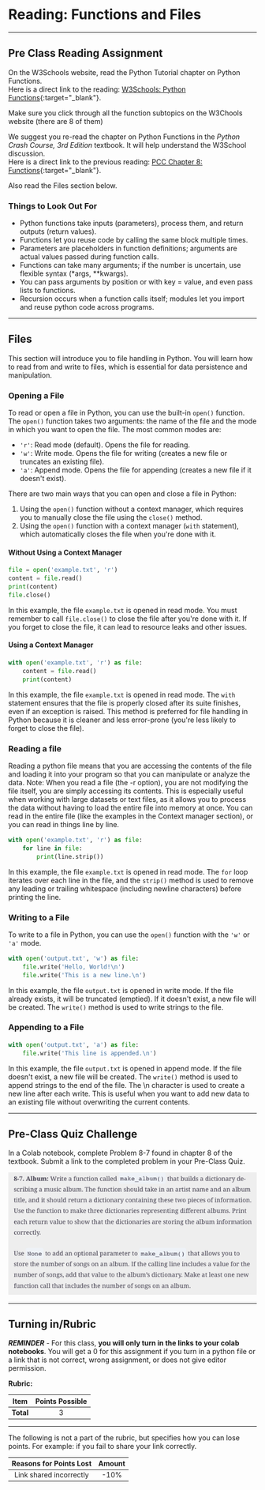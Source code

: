 #  Reading: Functions and Files

---

## Pre Class Reading Assignment

On the W3Schools website, read the Python Tutorial chapter on Python Functions. 
</br>Here is a direct link to the reading: [W3Schools: Python Functions](https://www.w3schools.com/python/python_functions.asp){:target="_blank"}.

Make sure you click through all the function subtopics on the W3Chools website (there are 8 of them)

We suggest you re-read the chapter on Python Functions in the _Python Crash Course, 3rd Edition_ textbook. It will help understand the W3School discussion.
</br>Here is a direct link to the previous reading: [PCC Chapter 8: Functions](https://learning.oreilly.com/library/view/python-crash-course/9781098156664/c08.xhtml){:target="_blank"}.

Also read the Files section below.

### Things to Look Out For
- Python functions take inputs (parameters), process them, and return outputs (return values).
- Functions let you reuse code by calling the same block multiple times. 
- Parameters are placeholders in function definitions; arguments are actual values passed during function calls.
- Functions can take many arguments; if the number is uncertain, use flexible syntax (*args, **kwargs).
- You can pass arguments by position or with key = value, and even pass lists to functions.
- Recursion occurs when a function calls itself; modules let you import and reuse python code across programs.

---

## Files 

This section will introduce you to file handling in Python. You will learn how to read from and write to files, which is essential for data persistence and manipulation.

### Opening a File

To read or open a file in Python, you can use the built-in `open()` function. The `open()` function takes two arguments: the name of the file and the mode in which you want to open the file. The most common modes are:
- `'r'`: Read mode (default). Opens the file for reading.
- `'w'`: Write mode. Opens the file for writing (creates a new file or truncates an existing file).
- `'a'`: Append mode. Opens the file for appending (creates a new file if it doesn't exist).

There are two main ways that you can open and close a file in Python:

1. Using the `open()` function without a context manager, which requires you to manually close the file using the `close()` method. 
2. Using the `open()` function with a context manager (`with` statement), which automatically closes the file when you're done with it.

#### Without Using a Context Manager

```python
file = open('example.txt', 'r')
content = file.read()
print(content)
file.close()
```

In this example, the file `example.txt` is opened in read mode. You must remember to call `file.close()` to close the file after you're done with it. If you forget to close the file, it can lead to resource leaks and other issues.

#### Using a Context Manager

```python
with open('example.txt', 'r') as file:
    content = file.read()
    print(content)
```

In this example, the file `example.txt` is opened in read mode. The `with` statement ensures that the file is properly closed after its suite finishes, even if an exception is raised. This method is preferred for file handling in Python because it is cleaner and less error-prone (you're less likely to forget to close the file).

### Reading a file 
Reading a python file means that you are accessing the contents of the file and loading it into your program so that you can manipulate or analyze the data. Note: When you read a file (the -r option), you are not modifying the file itself, you are simply accessing its contents. This is especially useful when working with large datasets or text files, as it allows you to process the data without having to load the entire file into memory at once. You can read in the entire file (like the examples in the Context manager section), or you can read in things line by line.

```python
with open('example.txt', 'r') as file:
    for line in file:
        print(line.strip())
```

In this example, the file `example.txt` is opened in read mode. The `for` loop iterates over each line in the file, and the `strip()` method is used to remove any leading or trailing whitespace (including newline characters) before printing the line.

### Writing to a File

To write to a file in Python, you can use the `open()` function with the `'w'` or `'a'` mode.

```python
with open('output.txt', 'w') as file:
    file.write('Hello, World!\n')
    file.write('This is a new line.\n')
```

In this example, the file `output.txt` is opened in write mode. If the file already exists, it will be truncated (emptied). If it doesn't exist, a new file will be created. The `write()` method is used to write strings to the file.

### Appending to a File

```python
with open('output.txt', 'a') as file:
    file.write('This line is appended.\n')
```

In this example, the file `output.txt` is opened in append mode. If the file doesn't exist, a new file will be created. The `write()` method is used to append strings to the end of the file. The \n character is used to create a new line after each write. This is useful when you want to add new data to an existing file without overwriting the current contents.

---

## Pre-Class Quiz Challenge
In a Colab notebook, complete Problem 8-7 found in chapter 8 of the textbook. Submit a link to the completed problem in your Pre-Class Quiz. 

![preclasschallenge.png](images/preclasschallenge.png)

---

## Turning in/Rubric

**_REMINDER_** - For this class, **you will only turn in the links to your colab notebooks**. You will get a 0 for this assignment if you turn in a python file or a link that is not correct, wrong assignment, or does not give editor permission.

**Rubric:**

|                      Item                      | Points Possible |
|:----------------------------------------------:|:---------------:|
| <div style="text-align: right">**Total**</div> |        3        |

---

The following is not a part of the rubric, but specifies how you can lose points. For example: if you fail to share your link correctly.

| **Reasons for Points Lost** |    **Amount**     |  
|:---------------------------:|:-----------------:|
|   Link shared incorrectly   |       -10%        | 